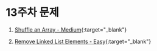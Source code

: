# 13주차 문제

1. [Shuffle an Array - Medium](https://leetcode.com/problems/shuffle-an-array/){:target="_blank"}

2. [Remove Linked List Elements - Easy](https://leetcode.com/problems/remove-linked-list-elements/){:target="_blank"}
